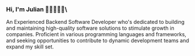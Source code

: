 ### Hi, I'm Julian 👋🏾👨🏾‍💻\

An Experienced Backend Software Developer who's dedicated to building and maintaining high-quality software solutions to stimulate growth in companies. Proficient in various programming languages and frameworks, and seeking opportunities to contribute to dynamic development teams and expand my skill set.

<!--
**jdjoum/jdjoum** is a ✨ _special_ ✨ repository because its `README.md` (this file) appears on your GitHub profile.

Here are some ideas to get you started:

- 🔭 I’m currently working on ...
- 🌱 I’m currently learning ...
- 👯 I’m looking to collaborate on ...
- 🤔 I’m looking for help with ...
- 💬 Ask me about ...
- 📫 How to reach me: ...
- 😄 Pronouns: ...
- ⚡ Fun fact: ...
-->
